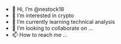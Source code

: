 - 👋 Hi, I’m @nestock18
- 👀 I’m interested in crypto
- 🌱 I’m currently learning technical analysis
- 💞️ I’m looking to collaborate on ...
- 📫 How to reach me ...

<!---
nestock18/nestock18 is a ✨ special ✨ repository because its `README.md` (this file) appears on your GitHub profile.
You can click the Preview link to take a look at your changes.
--->
